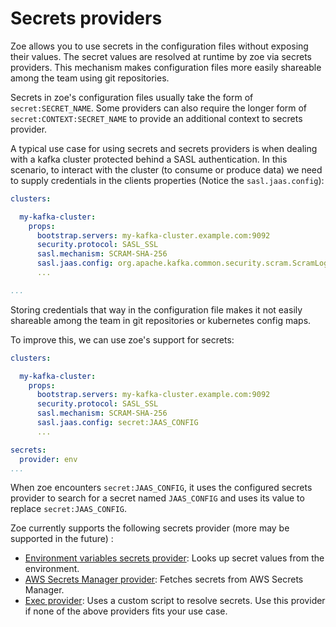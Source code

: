 # Secrets providers

Zoe allows you to use secrets in the configuration files without exposing their values. The secret values are resolved
at runtime by zoe via secrets providers. This mechanism makes configuration files more easily shareable among the team
using git repositories.

Secrets in zoe's configuration files usually take the form of `secret:SECRET_NAME`. Some providers can also require the
longer form of `secret:CONTEXT:SECRET_NAME` to provide an additional context to secrets provider.

A typical use case for using secrets and secrets providers is when dealing with a kafka cluster protected behind a SASL
authentication. In this scenario, to interact with the cluster (to consume or produce data) we need to supply
credentials in the clients properties (Notice the `sasl.jaas.config`):

```yaml
clusters:

  my-kafka-cluster:
    props:
      bootstrap.servers: my-kafka-cluster.example.com:9092
      security.protocol: SASL_SSL
      sasl.mechanism: SCRAM-SHA-256
      sasl.jaas.config: org.apache.kafka.common.security.scram.ScramLoginModule required username="my-ser" password="my-password";
      ...

...
```

Storing credentials that way in the configuration file makes it not easily shareable among the team in git repositories
or kubernetes config maps.

To improve this, we can use zoe's support for secrets:

```yaml
clusters:

  my-kafka-cluster:
    props:
      bootstrap.servers: my-kafka-cluster.example.com:9092
      security.protocol: SASL_SSL
      sasl.mechanism: SCRAM-SHA-256
      sasl.jaas.config: secret:JAAS_CONFIG
      ...

secrets:
  provider: env
...
```

When zoe encounters `secret:JAAS_CONFIG`, it uses the configured secrets provider to search for a secret
named `JAAS_CONFIG` and uses its value to replace `secret:JAAS_CONFIG`.

Zoe currently supports the following secrets provider (more may be supported in the future) :

- [Environment variables secrets provider](envvars.md): Looks up secret values from the environment.
- [AWS Secrets Manager provider](awssm.md): Fetches secrets from AWS Secrets Manager.
- [Exec provider](exec.md): Uses a custom script to resolve secrets. Use this provider if none of the above providers
  fits your use case.
